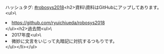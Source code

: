ハッシュタグ: <a href="https://twitter.com/hashtag/robosys2018?f=tweets&amp;src=hash">#robosys2018</a>\<h2>資料</h2>\資料はGitHubにアップしてあります。\<ul>\ 	<li><a href="https://github.com/ryuichiueda/robosys2018">https://github.com/ryuichiueda/robosys2018</a></li>\</ul>\<h2>過去問</h2>\<ul>\ 	<li>2017年度\<ul>\ 	<li>微妙に文言をいじって丸暗記に対抗するつもりです。</li>\</ul>\</li>\</ul>
